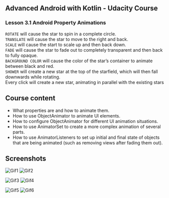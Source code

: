 ## Advanced Android with Kotlin - Udacity Course

### Lesson 3.1 Android Property Animations

`ROTATE` will cause the star to spin in a complete circle.<br/>
`TRANSLATE` will cause the star to move to the right and back.<br/>
`SCALE` will cause the start to scale up and then back down.<br/>
`FADE` will cause the star to fade out to completely transparent and then back to fully opaque.<br/>
`BACKGROUND COLOR` will cause the color of the star’s container to animate between black and red.<br/>
`SHOWER` will create a new star at the top of the starfield, which will then fall downwards while rotating.<br/>
Every click will create a new star, animating in parallel with the existing stars

## Course content
- What properties are and how to animate them.
- How to use ObjectAnimator to animate UI elements.
- How to configure ObjectAnimator for different UI animation situations.
- How to use AnimatorSet to create a more complex animation of several parts.
- How to use AnimatorListeners to set up initial and final state of objects that are being animated (such as removing views after fading them out).

## Screenshots

![Gif1](gifs/rotate.gif)    ![Gif2](gifs/translate.gif)

![Gif3](gifs/scale.gif)     ![Gif4](gifs/fade.gif)

![Gif5](gifs/bg_color.gif)  ![Gif6](gifs/shower.gif)

